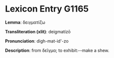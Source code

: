 # Lexicon Entry G1165

**Lemma**: δειγματίζω

**Transliteration (xlit)**: deigmatízō

**Pronunciation**: digh-mat-id'-zo

**Description**:
from δεῖγμα; to exhibit:--make a shew.
